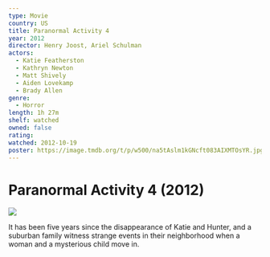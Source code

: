 ```yaml
---
type: Movie
country: US
title: Paranormal Activity 4
year: 2012
director: Henry Joost, Ariel Schulman
actors:
  - Katie Featherston
  - Kathryn Newton
  - Matt Shively
  - Aiden Lovekamp
  - Brady Allen
genre:
  - Horror
length: 1h 27m
shelf: watched
owned: false
rating:
watched: 2012-10-19
poster: https://image.tmdb.org/t/p/w500/na5tAslm1kGNcft083AIXMTOsYR.jpg
---
```


# Paranormal Activity 4 (2012)

![](https://image.tmdb.org/t/p/w500/na5tAslm1kGNcft083AIXMTOsYR.jpg)

It has been five years since the disappearance of Katie and Hunter, and a suburban family witness strange events in their neighborhood when a woman and a mysterious child move in.